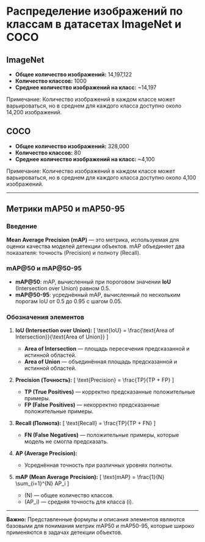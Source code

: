 # Распределение изображений по классам в датасетах ImageNet и COCO

## ImageNet

- **Общее количество изображений:** 14,197,122
- **Количество классов:** 1000
- **Среднее количество изображений на класс:** ~14,197

Примечание: Количество изображений в каждом классе может варьироваться, но в среднем для каждого класса доступно около 14,200 изображений.

## COCO

- **Общее количество изображений:** 328,000
- **Количество классов:** 80
- **Среднее количество изображений на класс:** ~4,100

Примечание: Количество изображений в каждом классе может варьироваться, но в среднем для каждого класса доступно около 4,100 изображений.

---

## Метрики mAP50 и mAP50-95

### Введение

**Mean Average Precision (mAP)** — это метрика, используемая для оценки качества моделей детекции объектов. mAP объединяет два показателя: точность (Precision) и полноту (Recall).

### mAP@50 и mAP@50-95

- **mAP@50**: mAP, вычисленный при пороговом значении **IoU** (Intersection over Union) равном 0.5.
- **mAP@50-95**: усреднённый mAP, вычисленный по нескольким порогам IoU от 0.5 до 0.95 с шагом 0.05.

### Обозначения элементов

1. **IoU (Intersection over Union):**
   \[
   \text{IoU} = \frac{\text{Area of Intersection}}{\text{Area of Union}}
   \]
   - **Area of Intersection** — площадь пересечения предсказанной и истинной областей.
   - **Area of Union** — объединённая площадь предсказанной и истинной областей.

2. **Precision (Точность):**
   \[
   \text{Precision} = \frac{TP}{TP + FP}
   \]
   - **TP (True Positives)** — корректно предсказанные положительные примеры.
   - **FP (False Positives)** — некорректно предсказанные положительные примеры.

3. **Recall (Полнота):**
   \[
   \text{Recall} = \frac{TP}{TP + FN}
   \]
   - **FN (False Negatives)** — положительные примеры, которые модель не смогла предсказать.

4. **AP (Average Precision):**
   - Усреднённая точность при различных уровнях полноты.

5. **mAP (Mean Average Precision):**
   \[
   \text{mAP} = \frac{1}{N} \sum_{i=1}^{N} AP_i
   \]
   - \(N\) — общее количество классов.
   - \(AP_i\) — средняя точность для класса \(i\).

---

**Важно:** Представленные формулы и описания элементов являются базовыми для понимания метрик mAP50 и mAP50-95, которые широко применяются в задачах детекции объектов.

